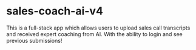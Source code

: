 # sales-coach-ai-v4
This is a full-stack app which allows users to upload sales call transcripts and received expert coaching from AI. With the ability to login and see previous submissions!
